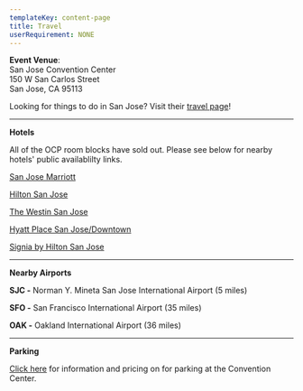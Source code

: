 ```yaml
---
templateKey: content-page
title: Travel
userRequirement: NONE
---
```

**Event Venue**: \
San Jose Convention Center\
150 W San Carlos Street\
San Jose, CA 95113

Looking for things to do in San Jose? Visit their [travel page](https://www.sanjose.org/things-to-do)!

- - -

**Hotels**

All of the OCP room blocks have sold out. Please see below for nearby hotels' public availablilty links. 

[San Jose Marriott](https://www.marriott.com/event-reservations/reservation-link.mi?id=1718397657504&key=GRP&app=resvlink)

[Hilton San Jose](https://www.marriott.com/event-reservations/reservation-link.mi?id=1718397657504&key=GRP&app=resvlink)

[The Westin San Jose](https://www.marriott.com/event-reservations/reservation-link.mi?id=1718397657504&key=GRP&app=resvlink)

[ Hyatt Place San Jose/Downtown](https://www.marriott.com/event-reservations/reservation-link.mi?id=1718397657504&key=GRP&app=resvlink)

[Signia by Hilton San Jose ](https://www.marriott.com/event-reservations/reservation-link.mi?id=1718397657504&key=GRP&app=resvlink)

- - -

**Nearby Airports**

**SJC -** Norman Y. Mineta San Jose International Airport (5 miles)

**SFO -** San Francisco International Airport (35 miles) 

**OAK -** Oakland International Airport (36 miles) 

- - -

**Parking**

[Click here](https://www.sanjose.org/pdf/convention-center-parking) for information and pricing on for parking at the Convention Center.
